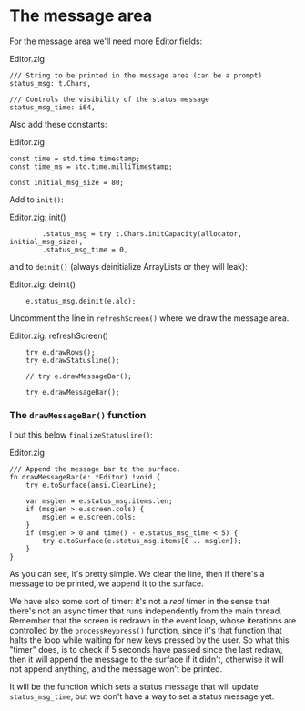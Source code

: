 # The message area

For the message area we'll need more Editor fields:

<div class="code-title">Editor.zig</div>

```zig
/// String to be printed in the message area (can be a prompt)
status_msg: t.Chars,

/// Controls the visibility of the status message
status_msg_time: i64,
```

Also add these constants:

<div class="code-title">Editor.zig</div>

```zig
const time = std.time.timestamp;
const time_ms = std.time.milliTimestamp;

const initial_msg_size = 80;
```

Add to `init()`:

<div class="code-title">Editor.zig: init()</div>

```zig
        .status_msg = try t.Chars.initCapacity(allocator, initial_msg_size),
        .status_msg_time = 0,
```

and to `deinit()` (always deinitialize ArrayLists or they will leak):

<div class="code-title">Editor.zig: deinit()</div>

```zig
    e.status_msg.deinit(e.alc);
```

Uncomment the line in `refreshScreen()` where we draw the message area.

<div class="code-title">Editor.zig: refreshScreen()</div>

```zig
    try e.drawRows();
    try e.drawStatusline();
```

<div class="code-diff-removed">

```zig
    // try e.drawMessageBar();
```
</div>

<div class="code-diff-added-top">

```zig
    try e.drawMessageBar();
```
</div>

### The `drawMessageBar()` function

I put this below `finalizeStatusline()`:

<div class="code-title">Editor.zig</div>

```zig
/// Append the message bar to the surface.
fn drawMessageBar(e: *Editor) !void {
    try e.toSurface(ansi.ClearLine);

    var msglen = e.status_msg.items.len;
    if (msglen > e.screen.cols) {
        msglen = e.screen.cols;
    }
    if (msglen > 0 and time() - e.status_msg_time < 5) {
        try e.toSurface(e.status_msg.items[0 .. msglen]);
    }
}
```

As you can see, it's pretty simple. We clear the line, then if there's
a message to be printed, we append it to the surface.

We have also some sort of timer: it's not a _real_ timer in the sense that
there's not an async timer that runs independently from the main thread.
Remember that the screen is redrawn in the event loop, whose iterations are
controlled by the `processKeypress()` function, since it's that function that
halts the loop while waiting for new keys pressed by the user. So what this
"timer" does, is to check if 5 seconds have passed since the last redraw, then
it will append the message to the surface if it didn't, otherwise it will not
append anything, and the message won't be printed.

It will be the function which sets a status message that will update
`status_msg_time`, but we don't have a way to set a status message yet.
